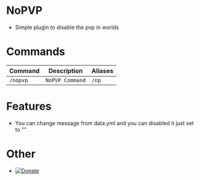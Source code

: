 # NoPVP
- Simple plugin to disable the pvp in worlds

# Commands
Command | Description | Aliases
--- | --- | ---
`/nopvp` | `NoPVP Command` | `/np`

# Features
- You can change message from data.yml and you can disabled it just set to ""

# Other

- [![Donate](https://img.shields.io/badge/donate-Paypal-yellow.svg?style=flat-square)](https://paypal.me/Laith113)
